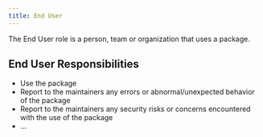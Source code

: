 ```yaml
---
title: End User
---
```


The End User role is a person, team or organization that uses a package.

## End User Responsibilities

* Use the package
* Report to the maintainers any errors or abnormal/unexpected behavior of the package
* Report to the maintainers any security risks or concerns encountered with the use of the package
* ...
